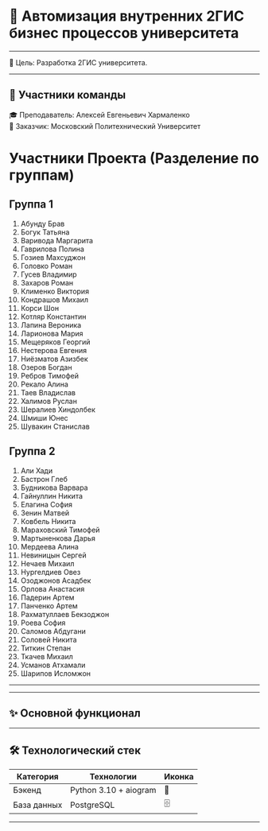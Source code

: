 <p align="center">
  <h1>📒 Автомизация внутренних 2ГИС бизнес процессов университета</h1>
</p>

---

🎯 Цель: Разработка 2ГИС университета.

---

## 👥 Участники команды

🎓 Преподаватель: Алексей Евгеньевич Хармаленко  
🏢 Заказчик: Московский Политехнический Университет
# Участники Проекта (Разделение по группам)

## Группа 1

1.  Абунду Брав
2.  Богук Татьяна
3.  Варивода Маргарита
4.  Гаврилова Полина
5.  Гозиев Махсуджон
6.  Головко Роман
7.  Гусев Владимир
8.  Захаров Роман
9.  Клименко Виктория
10. Кондрашов Михаил
11. Корси Шон
12. Котляр Константин
13. Лапина Вероника
14. Ларионова Мария
15. Мещеряков Георгий
16. Нестерова Евгения
17. Ниёзматов Азизбек
18. Озеров Богдан
19. Ребров Тимофей
20. Рекало Алина
21. Таев Владислав
22. Халимов Руслан
23. Шералиев Хиндолбек
24. Шмиши Юнес
25. Шувакин Станислав

## Группа 2

1.  Али Хади
2.  Бастрон Глеб
3.  Будникова Варвара
4.  Гайнуллин Никита
5.  Елагина София
6.  Зенин Матвей
7.  Ковбель Никита
8.  Мараховский Тимофей
9.  Мартыненкова Дарья
10. Мердеева Алина
11. Невиницын Сергей
12. Нечаев Михаил
13. Нургелдиев Овез
14. Озоджонов Асадбек
15. Орлова Анастасия
16. Падерин Артем
17. Панченко Артем
18. Рахматуллаев Бекзоджон
19. Роева София
20. Саломов Абдугани
21. Соловей Никита
22. Титкин Степан
23. Ткачев Михаил
24. Усманов Атхамали
25. Шарипов Исломжон

---

---

## ✨ Основной функционал

---

## 🛠 Технологический стек
| Категория      | Технологии                          | Иконка |
|----------------|-------------------------------------|--------|
| Бэкенд         | Python 3.10 + aiogram               | 🐍     |
| База данных    | PostgreSQL                          | 🗄      |

---
